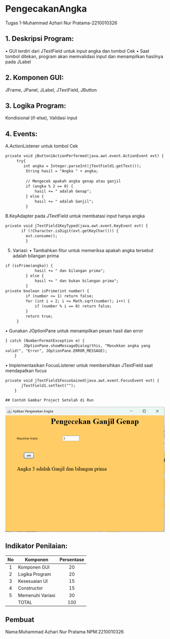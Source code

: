 # PengecakanAngka
 Tugas 1-Muhammad Azhari Nur Pratama-2210010326
## 1. Deskripsi Program:
• GUI terdiri dari JTextField untuk input angka dan tombol Cek
• Saat tombol ditekan, program akan memvalidasi input dan
menampilkan hasilnya pada JLabel

## 2. Komponen GUI: 
JFrame, JPanel, JLabel, JTextField, JButton

## 3. Logika Program: 
Kondisional (if-else), Validasi input

## 4. Events:
A.ActionListener untuk tombol Cek
~~~
private void jButton1ActionPerformed(java.awt.event.ActionEvent evt) {                                         
     try{
        int angka = Integer.parseInt(jTextField1.getText());
         String hasil = "Angka " + angka;

         // Mengecek apakah angka genap atau ganjil
         if (angka % 2 == 0) {
             hasil += " adalah Genap";
         } else {
             hasil += " adalah Ganjil";
         }
~~~
B.KeyAdapter pada JTextField untuk membatasi input hanya angka
~~~
private void jTextField1KeyTyped(java.awt.event.KeyEvent evt) {                                     
       if (!Character.isDigit(evt.getKeyChar())) {
         evt.consume();
         }
~~~
5. Variasi:
• Tambahkan fitur untuk memeriksa apakah angka tersebut adalah bilangan prima
~~~
if (isPrime(angka)) {
             hasil += " dan bilangan prima";
         } else {
             hasil += " dan bukan bilangan prima";
         }
private boolean isPrime(int number) {
         if (number <= 1) return false;
         for (int i = 2; i <= Math.sqrt(number); i++) {
             if (number % i == 0) return false;
         }
         return true;
     }
 ~~~
• Gunakan JOptionPane untuk menampilkan pesan hasil dan error
 ~~~
 } catch (NumberFormatException e) {
         JOptionPane.showMessageDialog(this, "Masukkan angka yang valid!", "Error", JOptionPane.ERROR_MESSAGE);
     }

~~~
• Implementasikan FocusListener untuk membersihkan JTextField saat mendapatkan focus
~~~
private void jTextField1FocusGained(java.awt.event.FocusEvent evt) {                                        
       jTextField1.setText("");
    }  
~~~

    ## Contoh Gambar Project Setelah di Run
![](https://github.com/Azharipratama09/PengecakanAngka/blob/main/Cuplikan%20layar%202024-11-04%20095400.png)
 

## Indikator Penilaian:

| No  | Komponen         |  Persentase  |
| :-: | --------------   |   :-----:    |
|  1  | Komponen GUI     |    20    |
|  2  | Logika Program   |    20    |
|  3  | Kesesuaian UI    |    15    |
|  4  | Constructor      |    15    |
|  5  | Memenuhi Variasi |    30    |
|     | TOTAL        | 100 |

## Pembuat

Nama:Muhammad Azhari Nur Pratama
NPM:2210010326

